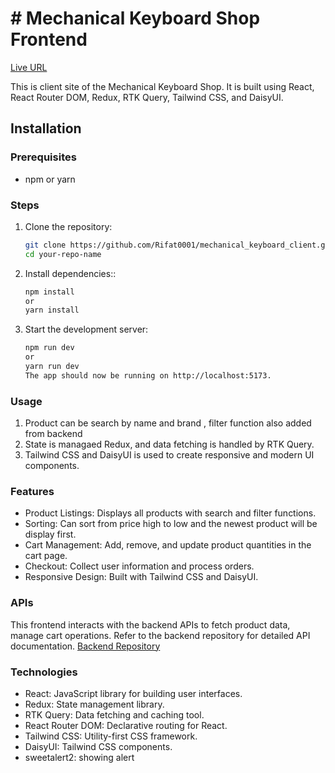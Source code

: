 # # Mechanical Keyboard Shop Frontend

[Live URL](https://mechanical-keyboard-client.vercel.app/)

This is client site of the Mechanical Keyboard Shop. It is built using React, React Router DOM, Redux, RTK Query, Tailwind CSS, and DaisyUI.

## Installation

### Prerequisites

- npm or yarn

### Steps

1. Clone the repository:
   ```bash
   git clone https://github.com/Rifat0001/mechanical_keyboard_client.git
   cd your-repo-name
   ```
2. Install dependencies::
   ```bash
   npm install
   or
   yarn install
   ```
3. Start the development server:
   ```bash
   npm run dev
   or
   yarn run dev
   The app should now be running on http://localhost:5173.
   ```

### Usage

1. Product can be search by name and brand , filter function also added from backend
2. State is managaed Redux, and data fetching is handled by RTK Query.
3. Tailwind CSS and DaisyUI is used to create responsive and modern UI components.

### Features

- Product Listings: Displays all products with search and filter functions.
- Sorting: Can sort from price high to low and the newest product will be display first.
- Cart Management: Add, remove, and update product quantities in the cart page.
- Checkout: Collect user information and process orders.
- Responsive Design: Built with Tailwind CSS and DaisyUI.

### APIs

This frontend interacts with the backend APIs to fetch product data, manage cart operations. Refer to the backend repository for detailed API documentation.
[Backend Repository](https://github.com/Rifat0001/mechanical_keyboard_backend)

### Technologies

- React: JavaScript library for building user interfaces.
- Redux: State management library.
- RTK Query: Data fetching and caching tool.
- React Router DOM: Declarative routing for React.
- Tailwind CSS: Utility-first CSS framework.
- DaisyUI: Tailwind CSS components.
- sweetalert2: showing alert
